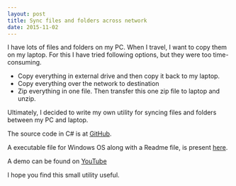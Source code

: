 ```yaml
---
layout: post
title: Sync files and folders across network
date: 2015-11-02
---
```

I have lots of files and folders on my PC. When I travel, I want to copy them on my laptop. For this I have tried following options, but they were too time-consuming.

* Copy everything in external drive and then copy it back to my laptop.
* Copy everything over the network to destination
* Zip everything in one file. Then transfer this one zip file to laptop and unzip.

Ultimately, I decided to write my own utility for syncing files and folders between my PC and laptop.

The source code in C# is at [GitHub](https://github.com/vijaynathani/SyncFolders).

A executable file for Windows OS along with a Readme file, is present [here](https://www.youtube.com/watch?v=VqNLIEmvLOY).

A demo can be found on [YouTube](https://sites.google.com/site/nathanivijay/sync-folders-over-network
)

I hope you find this small utility useful.
